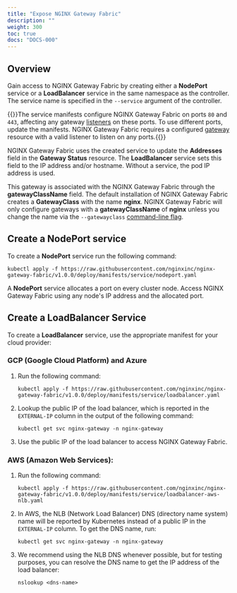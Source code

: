 ```yaml
---
title: "Expose NGINX Gateway Fabric"
description: ""
weight: 300
toc: true
docs: "DOCS-000"
---
```


## Overview

Gain access to NGINX Gateway Fabric by creating either a **NodePort** service or a **LoadBalancer** service in the same namespace as the controller. The service name is specified in the `--service` argument of the controller.

{{<important>}}The service manifests configure NGINX Gateway Fabric on ports `80` and `443`, affecting any gateway [listeners](https://gateway-api.sigs.k8s.io/references/spec/#gateway.networking.k8s.io/v1beta1.Listener) on these ports. To use different ports, update the manifests. NGINX Gateway Fabric requires a configured [gateway](https://gateway-api.sigs.k8s.io/api-types/gateway/#gateway) resource with a valid listener to listen on any ports.{{</important>}}

NGINX Gateway Fabric uses the created service to update the **Addresses** field in the **Gateway Status** resource. The **LoadBalancer** service sets this field to the IP address and/or hostname. Without a service, the pod IP address is used.

This gateway is associated with the NGINX Gateway Fabric through the **gatewayClassName** field. The default installation of NGINX Gateway Fabric creates a **GatewayClass** with the name **nginx**. NGINX Gateway Fabric will only configure gateways with a **gatewayClassName** of **nginx** unless you change the name via the `--gatewayclass` [command-line flag](/docs/cli-help.md#static-mode).

## Create a NodePort service

To create a **NodePort** service run the following command:

```shell
kubectl apply -f https://raw.githubusercontent.com/nginxinc/nginx-gateway-fabric/v1.0.0/deploy/manifests/service/nodeport.yaml
```

A **NodePort** service allocates a port on every cluster node. Access NGINX Gateway Fabric using any node's IP address and the allocated port.

## Create a LoadBalancer Service

To create a **LoadBalancer** service, use the appropriate manifest for your cloud provider:

### GCP (Google Cloud Platform) and Azure 

1. Run the following command:

   ```shell
   kubectl apply -f https://raw.githubusercontent.com/nginxinc/nginx-gateway-fabric/v1.0.0/deploy/manifests/service/loadbalancer.yaml
   ```

2. Lookup the public IP of the load balancer, which is reported in the `EXTERNAL-IP` column in the output of the following command:

   ```shell
   kubectl get svc nginx-gateway -n nginx-gateway
   ```

3. Use the public IP of the load balancer to access NGINX Gateway Fabric.

### AWS (Amazon Web Services):

1. Run the following command:

   ```shell
   kubectl apply -f https://raw.githubusercontent.com/nginxinc/nginx-gateway-fabric/v1.0.0/deploy/manifests/service/loadbalancer-aws-nlb.yaml
   ```

2. In AWS, the NLB (Network Load Balancer) DNS (directory name system) name will be reported by Kubernetes instead of a public IP in the `EXTERNAL-IP` column. To get the DNS name, run:

   ```shell
   kubectl get svc nginx-gateway -n nginx-gateway
   ```

3. We recommend using the NLB DNS whenever possible, but for testing purposes, you can resolve the DNS name to get the IP address of the load balancer:

   ```shell
   nslookup <dns-name>
   ```
